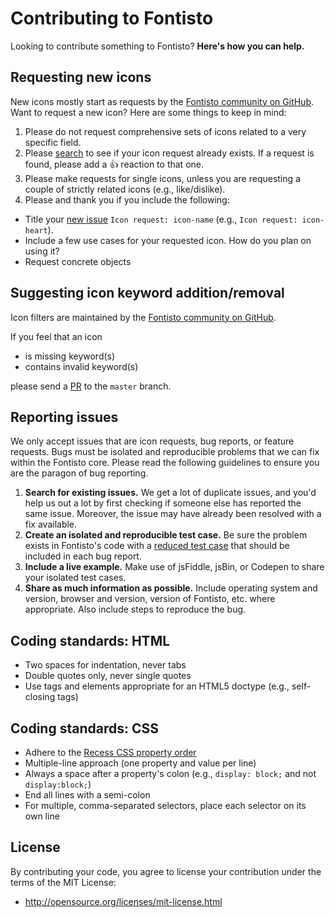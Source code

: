 # Contributing to Fontisto

Looking to contribute something to Fontisto? **Here's how you can help.**



## Requesting new icons

New icons mostly start as requests by the [Fontisto community on GitHub](../../issues). Want to request a new icon? Here are some things to keep in mind:

1. Please do not request comprehensive sets of icons related to a very specific field.
2. Please [search](../../search?type=Issues) to see if your icon request already exists. If a request is found, please add a 👍 reaction to that one.
3. Please make requests for single icons, unless you are requesting a couple of strictly related icons (e.g., like/dislike).
4. Please and thank you if you include the following:
  - Title your [new issue](../../issues/new?title=Icon%20Request:%20icon-) `Icon request: icon-name` (e.g., `Icon request: icon-heart`).
  - Include a few use cases for your requested icon. How do you plan on using it?
  - Request concrete objects



## Suggesting icon keyword addition/removal

Icon filters are maintained by the [Fontisto community on GitHub](../../pulls?q=is%3Apr+label%3Adoc).

If you feel that an icon

* is missing keyword(s)
* contains invalid keyword(s)

please send a [PR](https://help.github.com/articles/using-pull-requests/) to the `master` branch.



## Reporting issues

We only accept issues that are icon requests, bug reports, or feature requests. Bugs must be isolated and reproducible problems that we can fix within the Fontisto core. Please read the following guidelines to ensure you are the paragon of bug reporting.

1. **Search for existing issues.** We get a lot of duplicate issues, and you'd help us out a lot by first checking if someone else has reported the same issue. Moreover, the issue may have already been resolved with a fix available.
2. **Create an isolated and reproducible test case.** Be sure the problem exists in Fontisto's code with a [reduced test case](http://css-tricks.com/reduced-test-cases/) that should be included in each bug report.
3. **Include a live example.** Make use of jsFiddle, jsBin, or Codepen to share your isolated test cases.
4. **Share as much information as possible.** Include operating system and version, browser and version, version of Fontisto, etc. where appropriate. Also include steps to reproduce the bug.



## Coding standards: HTML

- Two spaces for indentation, never tabs
- Double quotes only, never single quotes
- Use tags and elements appropriate for an HTML5 doctype (e.g., self-closing tags)



## Coding standards: CSS

- Adhere to the [Recess CSS property order](http://markdotto.com/2011/11/29/css-property-order/)
- Multiple-line approach (one property and value per line)
- Always a space after a property's colon (e.g., `display: block;` and not `display:block;`)
- End all lines with a semi-colon
- For multiple, comma-separated selectors, place each selector on its own line



## License

By contributing your code, you agree to license your contribution under the terms of the MIT License:
- http://opensource.org/licenses/mit-license.html


